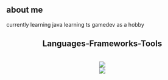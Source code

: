 ## about me


<!--**nezinikautko/nezinikautko** is a ✨ _special_ ✨ repository because its `README.md` (this file) appears on your GitHub profile.-->



currently learning java
learning ts gamedev as a hobby 

<h2 align="center">Languages-Frameworks-Tools</h2>
<br/>
<div align="center">
    <img src="https://skillicons.dev/icons?i=html,css,js"/><br>
    <img src="https://skillicons.dev/icons?i=git,github,vscode,figma"/><br>
</div>
